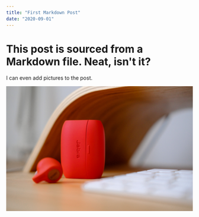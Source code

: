 ```yaml
---
title: "First Markdown Post"
date: "2020-09-01"
---
```


# This post is sourced from a Markdown file. Neat, isn't it?

I can even add pictures to the post.

![A nice pic from Unsplash](./bg.png)
